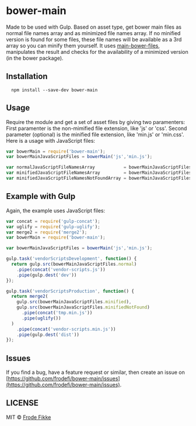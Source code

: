bower-main
===============

Made to be used with Gulp. Based on asset type, get bower main files as normal file names array and as minimized file names array.
If no minified version is found for some files, these file names will be available as a 3rd array so you can minify them yourself.
It uses [main-bower-files](https://www.npmjs.com/package/main-bower-files), manipulates the result and checks for the
availability of a minimized version (in the bower package).

## Installation

```shell
  npm install --save-dev bower-main
```

## Usage

Require the module and get a set of asset files by giving two paramenters: First paramenter is the non-mimified file extension,
like 'js' or 'css'. Second parameter (optional) is the minified file extension, like 'min.js' or 'min.css'.
Here is a usage with JavaScript files:

```js
var bowerMain = require('bower-main');
var bowerMainJavaScriptFiles = bowerMain('js','min.js');

var normalJavaScriptFileNamesArray           = bowerMainJavaScriptFiles.normal;
var minifiedJavaScriptFileNamesArray         = bowerMainJavaScriptFiles.minified;
var minifiedJavaScriptFileNamesNotFoundArray = bowerMainJavaScriptFiles.minifiedNotFound;
```

## Example with Gulp

Again, the example uses JavaScript files:

```js
var concat = require('gulp-concat');
var uglify = require('gulp-uglify');
var merge2 = require('merge2');
var bowerMain = require('bower-main');

var bowerMainJavaScriptFiles = bowerMain('js','min.js');

gulp.task('vendorScriptsDevelopment', function() {
  return gulp.src(bowerMainJavaScriptFiles.normal)
    .pipe(concat('vendor-scripts.js'))
    .pipe(gulp.dest('dev'))
});

gulp.task('vendorScriptsProduction', function() {
  return merge2(
    gulp.src(bowerMainJavaScriptFiles.minified),
    gulp.src(bowerMainJavaScriptFiles.minifiedNotFound)
      .pipe(concat('tmp.min.js'))
      .pipe(uglify())
  )
    .pipe(concat('vendor-scripts.min.js'))
    .pipe(gulp.dest('dist'))
});
```

## Issues

If you find a bug, have a feature request or similar, then create an issue on [https://github.com/frodefi/bower-main/issues](https://github.com/frodefi/bower-main/issues).

## LICENSE

MIT © [Frode Fikke](https://github.com/frodefi)
